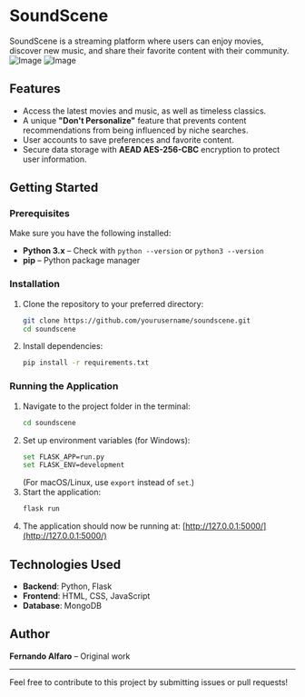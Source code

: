 # SoundScene

SoundScene is a streaming platform where users can enjoy movies, discover new music, and share their favorite content with their community.
![Image](https://github.com/user-attachments/assets/f4bed8a2-f532-4770-8202-3a246b0734bf)
![Image](https://github.com/user-attachments/assets/3b268a2e-2d09-4e7d-9e06-34750c6ce24d)
## Features
- Access the latest movies and music, as well as timeless classics.
- A unique **"Don't Personalize"** feature that prevents content recommendations from being influenced by niche searches.
- User accounts to save preferences and favorite content.
- Secure data storage with **AEAD AES-256-CBC** encryption to protect user information.

## Getting Started

### Prerequisites
Make sure you have the following installed:
- **Python 3.x** – Check with `python --version` or `python3 --version`
- **pip** – Python package manager

### Installation
1. Clone the repository to your preferred directory:
   ```sh
   git clone https://github.com/yourusername/soundscene.git
   cd soundscene
   ```
2. Install dependencies:
   ```sh
   pip install -r requirements.txt
   ```

### Running the Application
1. Navigate to the project folder in the terminal:
   ```sh
   cd soundscene
   ```
2. Set up environment variables (for Windows):
   ```sh
   set FLASK_APP=run.py
   set FLASK_ENV=development
   ```
   (For macOS/Linux, use `export` instead of `set`.)
3. Start the application:
   ```sh
   flask run
   ```
4. The application should now be running at: [http://127.0.0.1:5000/](http://127.0.0.1:5000/)

## Technologies Used
- **Backend**: Python, Flask
- **Frontend**: HTML, CSS, JavaScript
- **Database**: MongoDB

## Author
**Fernando Alfaro** – Original work

---
Feel free to contribute to this project by submitting issues or pull requests!

